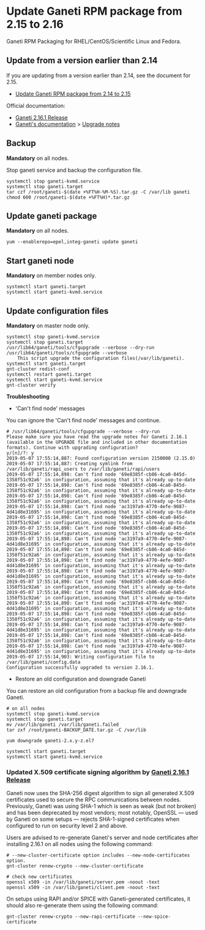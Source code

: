 # Update Ganeti RPM package from 2.15 to 2.16

Ganeti RPM Packaging for RHEL/CentOS/Scientific Linux and Fedora.

## Update from a version earlier than 2.14

If you are updating from a version earlier than 2.14, see the document for 2.15.

- [Update Ganeti RPM package from 2.14 to 2.15](https://github.com/jfut/ganeti-rpm/blob/master/doc/update-rhel-2.14-to-2.15.rst)

Official documentation:

- [Ganeti 2.16.1 Release](https://github.com/ganeti/ganeti/releases/tag/v2.16.1)
- [Ganeti's documentation](http://docs.ganeti.org/ganeti/current/html/) > [Upgrade notes](http://docs.ganeti.org/ganeti/current/html/upgrade.html)

## Backup

**Mandatory** on all nodes.

Stop ganeti service and backup the configuration file.

```
systemctl stop ganeti-kvmd.service
systemctl stop ganeti.target
tar czf /root/ganeti-$(date +%FT%H-%M-%S).tar.gz -C /var/lib ganeti
chmod 600 /root/ganeti-$(date +%FT%H)*.tar.gz
```

## Update ganeti package

**Mandatory** on all nodes.

```
yum --enablerepo=epel,integ-ganeti update ganeti
```

## Start ganeti node

**Mandatory** on member nodes only.

```
systemctl start ganeti.target
systemctl start ganeti-kvmd.service
```

## Update configuration files

**Mandatory** on master node only.

```
systemctl stop ganeti-kvmd.service
systemctl stop ganeti.target
/usr/lib64/ganeti/tools/cfgupgrade --verbose --dry-run
/usr/lib64/ganeti/tools/cfgupgrade --verbose
    This script upgrade the configuration files(/var/lib/ganeti).
systemctl start ganeti.target
gnt-cluster redist-conf
systemctl restart ganeti.target
systemctl start ganeti-kvmd.service
gnt-cluster verify
```

**Troubleshooting**

- 'Can't find node' messages

You can ignore the 'Can't find node' messages and continue.

```
# /usr/lib64/ganeti/tools/cfgupgrade --verbose --dry-run
Please make sure you have read the upgrade notes for Ganeti 2.16.1
(available in the UPGRADE file and included in other documentation
formats). Continue with upgrading configuration?
y/[n]/?: y
2019-05-07 17:55:14,887: Found configuration version 2150000 (2.15.0)
2019-05-07 17:55:14,887: Creating symlink from /var/lib/ganeti/rapi_users to /var/lib/ganeti/rapi/users
2019-05-07 17:55:14,898: Can't find node '69e8385f-cb86-4ca0-845d-1358f51c92a6' in configuration, assuming that it's already up-to-date
2019-05-07 17:55:14,898: Can't find node '69e8385f-cb86-4ca0-845d-1358f51c92a6' in configuration, assuming that it's already up-to-date
2019-05-07 17:55:14,898: Can't find node '69e8385f-cb86-4ca0-845d-1358f51c92a6' in configuration, assuming that it's already up-to-date
2019-05-07 17:55:14,898: Can't find node 'ac3197a9-4770-4efe-9087-4d41d8e31695' in configuration, assuming that it's already up-to-date
2019-05-07 17:55:14,898: Can't find node '69e8385f-cb86-4ca0-845d-1358f51c92a6' in configuration, assuming that it's already up-to-date
2019-05-07 17:55:14,898: Can't find node '69e8385f-cb86-4ca0-845d-1358f51c92a6' in configuration, assuming that it's already up-to-date
2019-05-07 17:55:14,898: Can't find node 'ac3197a9-4770-4efe-9087-4d41d8e31695' in configuration, assuming that it's already up-to-date
2019-05-07 17:55:14,898: Can't find node '69e8385f-cb86-4ca0-845d-1358f51c92a6' in configuration, assuming that it's already up-to-date
2019-05-07 17:55:14,898: Can't find node 'ac3197a9-4770-4efe-9087-4d41d8e31695' in configuration, assuming that it's already up-to-date
2019-05-07 17:55:14,898: Can't find node 'ac3197a9-4770-4efe-9087-4d41d8e31695' in configuration, assuming that it's already up-to-date
2019-05-07 17:55:14,898: Can't find node '69e8385f-cb86-4ca0-845d-1358f51c92a6' in configuration, assuming that it's already up-to-date
2019-05-07 17:55:14,898: Can't find node '69e8385f-cb86-4ca0-845d-1358f51c92a6' in configuration, assuming that it's already up-to-date
2019-05-07 17:55:14,898: Can't find node 'ac3197a9-4770-4efe-9087-4d41d8e31695' in configuration, assuming that it's already up-to-date
2019-05-07 17:55:14,898: Can't find node '69e8385f-cb86-4ca0-845d-1358f51c92a6' in configuration, assuming that it's already up-to-date
2019-05-07 17:55:14,898: Can't find node 'ac3197a9-4770-4efe-9087-4d41d8e31695' in configuration, assuming that it's already up-to-date
2019-05-07 17:55:14,898: Can't find node '69e8385f-cb86-4ca0-845d-1358f51c92a6' in configuration, assuming that it's already up-to-date
2019-05-07 17:55:14,898: Can't find node 'ac3197a9-4770-4efe-9087-4d41d8e31695' in configuration, assuming that it's already up-to-date
2019-05-07 17:55:14,903: Writing configuration file to /var/lib/ganeti/config.data
Configuration successfully upgraded to version 2.16.1.
```

- Restore an old configuration and downgrade Ganeti

You can restore an old configuration from a backup file and downgrade Ganeti.

```
# on all nodes
systemctl stop ganeti-kvmd.service
systemctl stop ganeti.target
mv /var/lib/ganeti /var/lib/ganeti.failed
tar zxf /root/ganeti-BACKUP_DATE.tar.gz -C /var/lib

yum downgrade ganeti-2.x.y-z.el7

systemctl start ganeti.target
systemctl start ganeti-kvmd.service
```

### Updated X.509 certificate signing algorithm by [Ganeti 2.16.1 Release](https://github.com/ganeti/ganeti/releases/tag/v2.16.1)

Ganeti now uses the SHA-256 digest algorithm to sign all generated X.509 certificates used to secure the RPC communications between nodes. Previously, Ganeti was using SHA-1 which is seen as weak (but not broken) and has been deprecated by most vendors; most notably, OpenSSL — used by Ganeti on some setups — rejects SHA-1-signed certificates when configured to run on security level 2 and above.

Users are advised to re-generate Ganeti's server and node certificates after installing 2.16.1 on all nodes using the following command:

```
# --new-cluster-certificate option includes --new-node-certificates option.
gnt-cluster renew-crypto --new-cluster-certificate

# check new certificates
openssl x509 -in /var/lib/ganeti/server.pem -noout -text
openssl x509 -in /var/lib/ganeti/client.pem -noout -text
```

On setups using RAPI and/or SPICE with Ganeti-generated certificates, it should also re-generate them using the following command:

```
gnt-cluster renew-crypto --new-rapi-certificate --new-spice-certificate
```


